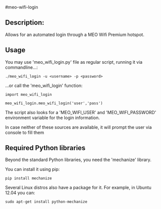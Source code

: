 #meo-wifi-login

## Description:
Allows for an automated login through a MEO Wifi Premium hotspot.

## Usage
You may use 'meo_wifi_login.py' file as regular script, running it via commandline...:

```
./meo_wifi_login -u <username> -p <password>
```

...or call the 'meo_wifi_login' function:
```
import meo_wifi_login

meo_wifi_login.meo_wifi_login('user','pass')
```

The script also looks for a 'MEO_WIFI_USER' and 'MEO_WIFI_PASSWORD' environment variable for the login information.

In case neither of these sources are available, it will prompt the user via console to fill them


## Required Python libraries
Beyond the standard Python libraries, you need the 'mechanize' library.

You can install it using pip:

```
pip install mechanize
```

Several Linux distros also have a package for it. For example, in Ubuntu 12.04 you can:

```
sudo apt-get install python-mechanize
```

